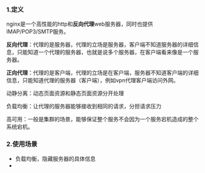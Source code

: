 ### 1.定义

nginx是一个高性能的http和**反向代理**web服务器，同时也提供IMAP/POP3/SMTP服务。

**反向代理**：代理的是服务器，代理的立场是服务器，客户端不知道服务器的详细信息，只能知道一个代理的服务器，也就是说多个服务器，在客户端看来像是一个服务器。

**正向代理**：代理的是客户端，代理的立场是在客户端，服务器不知道客户端的详细信息，只能知道代理的服务器（客户端），例如vpn代理客户端访问外网。

动静分离：动态页面资源和静态页面资源分开处理

负载均衡：让代理的服务器能够接收到相同的请求，分担请求压力

高可用：一般是集群的场景，能够保证整个服务不会因为一个服务宕机造成的整个系统宕机。

### 2.使用场景

- 负载均衡，隐藏服务器的具体信息
- 